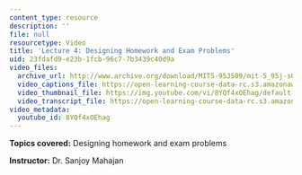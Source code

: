 ```yaml
---
content_type: resource
description: ''
file: null
resourcetype: Video
title: 'Lecture 4: Designing Homework and Exam Problems'
uid: 23fdafd9-e23b-1fcb-96c7-7b3439c40d9a
video_files:
  archive_url: http://www.archive.org/download/MIT5-95JS09/mit-5_95j-s09-lec04_300k_pano.mp4
  video_captions_file: https://open-learning-course-data-rc.s3.amazonaws.com/5-95j-teaching-college-level-science-and-engineering-spring-2009/3a33bbdc05cb5ebb9ab0102e19097f65_8YQf4xOEhag.vtt
  video_thumbnail_file: https://img.youtube.com/vi/8YQf4xOEhag/default.jpg
  video_transcript_file: https://open-learning-course-data-rc.s3.amazonaws.com/5-95j-teaching-college-level-science-and-engineering-spring-2009/9bf2ae1ba45f0a8aaf1d4c5aae836061_8YQf4xOEhag.pdf
video_metadata:
  youtube_id: 8YQf4xOEhag
---
```


**Topics covered:** Designing homework and exam problems  
  
**Instructor:** Dr. Sanjoy Mahajan